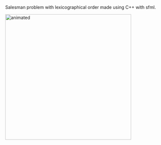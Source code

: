 Salesman problem with lexicographical order made using C++ with sfml.

<div align="left">
  <img width="400"  src="https://user-images.githubusercontent.com/65507003/144523594-df5f3dd1-a2d0-439f-86e7-9695378b50cb.mp4" alt="animated">
</div>





